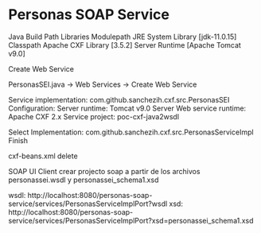 
# Personas SOAP Service

Java Build Path
Libraries
        Modulepath
            JRE System Library [jdk-11.0.15]
        Classpath
            Apache CXF Library [3.5.2]
            Server Runtime [Apache Tomcat v9.0]


Create Web Service

PersonasSEI.java -> Web Services -> Create Web Service

Service implementation: com.github.sanchezih.cxf.src.PersonasSEI
Configuration:
    Server runtime: Tomcat v9.0 Server
    Web service runtime: Apache CXF 2.x
    Service project: poc-cxf-java2wsdl

Select Implementation: com.github.sanchezih.cxf.src.PersonasServiceImpl
Finish

cxf-beans.xml
delete  <import resource="classpath:META-INF/cxf/cxf-extension-soap.xml" />


SOAP UI Client
crear projecto soap a partir de los archivos personassei.wsdl y personassei_schema1.xsd

wsdl: http://localhost:8080/personas-soap-service/services/PersonasServiceImplPort?wsdl
xsd: http://localhost:8080/personas-soap-service/services/PersonasServiceImplPort?xsd=personassei_schema1.xsd